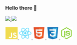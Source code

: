 ### Hello there 🖖

<div style="display: inline_block">
  <a href="https://github.com/VitorDLeo">
    <img height="160em" src="https://github-readme-stats.vercel.app/api?username=VitorDLeo&show_icons=true&theme=aura&include_all_commits=true&count_private=true"/>
    <img height="160em" src="https://github-readme-stats.vercel.app/api/top-langs/?username=VitorDLeo&layout=compact&langs_count=16&theme=aura"/>
</div>
  
<div style="display: inline_block"><br>
  <img aligns="center" alt="JavaScript" height="40" width="40" src="https://raw.githubusercontent.com/devicons/devicon/master/icons/javascript/javascript-plain.svg">
  <img aligns="center" alt="ReactJS" height="40" width="40" src="https://raw.githubusercontent.com/devicons/devicon/master/icons/react/react-original.svg">
  <img aligns="center" alt="HTML5" height="40" width="40" src="https://raw.githubusercontent.com/devicons/devicon/master/icons/html5/html5-original.svg">
  <img aligns="center" alt="CSS" height="40" width="40" src="https://raw.githubusercontent.com/devicons/devicon/master/icons/css3/css3-original.svg">
  <img aligns="center" alt="CSS" height="40" width="40" src="https://raw.githubusercontent.com/devicons/devicon/master/icons/nodejs/nodejs-original.svg">
</div>
